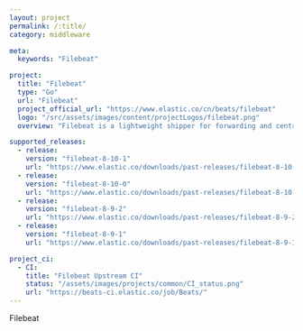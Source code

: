 ```yaml
---
layout: project
permalink: /:title/
category: middleware

meta:
  keywords: "Filebeat"

project:
  title: "Filebeat"
  type: "Go"
  url: "Filebeat"
  project_official_url: "https://www.elastic.co/cn/beats/filebeat"
  logo: "/src/assets/images/content/projectLogos/filebeat.png"
  overview: "Filebeat is a lightweight shipper for forwarding and centralizing log data. Installed as an agent on your servers, Filebeat monitors the log files or locations that you specify, collects log events, and forwards them either to Elasticsearch or Logstash for indexing."

supported_releases:
  - release:
    version: "filebeat-8-10-1"
    url: "https://www.elastic.co/downloads/past-releases/filebeat-8-10-1"
  - release:
    version: "filebeat-8-10-0"
    url: "https://www.elastic.co/downloads/past-releases/filebeat-8-10-0"
  - release:
    version: "filebeat-8-9-2"
    url: "https://www.elastic.co/downloads/past-releases/filebeat-8-9-2"
  - release:
    version: "filebeat-8-9-1"
    url: "https://www.elastic.co/downloads/past-releases/filebeat-8-9-1"

project_ci:
  - CI:
    title: "Filebeat Upstream CI"
    status: "/assets/images/projects/common/CI_status.png"
    url: "https://beats-ci.elastic.co/job/Beats/"
---
```


<p>Filebeat</p>
